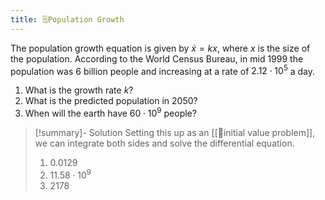 ```yaml
---
title: 🗒️Population Growth
---
```


The population growth equation is given by $\dot{x}=kx$, where $x$ is the size of the population. According to the World Census Bureau, in mid 1999 the population was $6$ billion people and increasing at a rate of $2.12\cdot 10^5$ a day. 
1. What is the growth rate $k$?
2. What is the predicted population in 2050?
3. When will the earth have $60\cdot10^9$ people?

> [!summary]- Solution
> Setting this up as an [[📘initial value problem]], we can integrate both sides and solve the differential equation.
> 1. $0.0129$
> 2. $11.58 \cdot 10^9$
> 3. 2178
